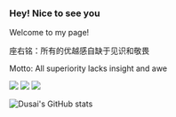 ### Hey! Nice to see you

Welcome to my page!

座右铭：所有的优越感自缺于见识和敬畏

Motto: All superiority lacks insight and awe

![](https://img.shields.io/badge/Java-1.8-orange?style=for-the-badge&logo=Java&logoColor=orange)
![](https://img.shields.io/badge/SpringBoot-blue?style=for-the-badge&logo=Springboot&logoColor=blue)
![](https://img.shields.io/badge/SpringCloud-Lavender?style=for-the-badge&logo=SpringCloud&logoColor=Lavender)

<!--
**xbhog/xbhog** is a ✨ _special_ ✨ repository because its `README.md` (this file) appears on your GitHub profile.

Here are some ideas to get you started:

- 🔭 I’m currently working on ...
- 🌱 I’m currently learning ...
- 👯 I’m looking to collaborate on ...
- 🤔 I’m looking for help with ...
- 💬 Ask me about ...
- 📫 How to reach me: ...
- 😄 Pronouns: ...
- ⚡ Fun fact: ...
-->
![Dusai's GitHub stats](https://github-readme-stats.vercel.app/api?username=xbhog&show_icons=true&theme=radical)
